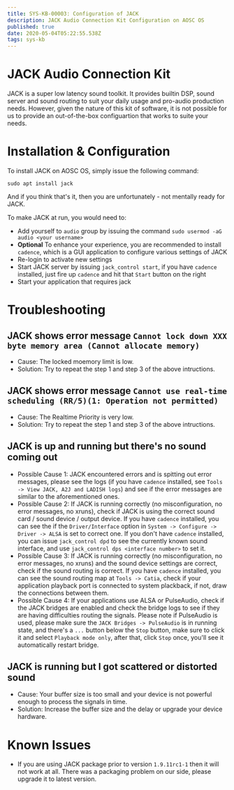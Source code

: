 ```yaml
---
title: SYS-KB-00003: Configuration of JACK
description: JACK Audio Connection Kit Configuration on AOSC OS
published: true
date: 2020-05-04T05:22:55.538Z
tags: sys-kb
---
```


# JACK Audio Connection Kit

JACK is a super low latency sound toolkit. It provides builtin DSP, sound server and sound routing to suit your daily usage and pro-audio production needs. However, given the nature of this kit of software, it is not possible for us to provide an out-of-the-box configuartion that works to suite your needs.

# Installation & Configuration

To install JACK on AOSC OS, simply issue the following command:

```
sudo apt install jack
```

And if you think that's it, then you are unfortunately - not mentally ready for JACK.

To make JACK at run, you would need to:

- Add yourself to `audio` group by issuing the command `sudo usermod -aG audio <your username>`
- **Optional** To enhance your experience, you are recommended to install `cadence`, which is a GUI application to configure various settings of JACK
- Re-login to activate new settings
- Start JACK server by issuing `jack_control start`, if you have `cadence` installed, just fire up `cadence` and hit that `Start` button on the right
- Start your application that requires jack

# Troubleshooting
## JACK shows error message `Cannot lock down XXX byte memory area (Cannot allocate memory)`
- Cause: The locked moemory limit is low.
- Solution: Try to repeat the step 1 and step 3 of the above intructions.

## JACK shows error message `Cannot use real-time scheduling (RR/5)(1: Operation not permitted)`
- Cause: The Realtime Priority is very low.
- Solution: Try to repeat the step 1 and step 3 of the above intructions.
 
## JACK is up and running but there's no sound coming out
- Possible Cause 1: JACK encountered errors and is spitting out error messages, please see the logs (if you have `cadence` installed, see `Tools -> View JACK, A2J and LADISH logs`) and see if the error messages are similar to the aforementioned ones.
- Possible Cause 2: If JACK is running correctly (no misconfiguration, no error messages, no xruns), check if JACK is using the correct sound card / sound device / output device. If you have `cadence` installed, you can see the if the `Driver/Interface` option in `System -> Configure -> Driver -> ALSA` is set to correct one. If you don't have `cadence` installed, you can issue `jack_control dpd` to see the currently known sound interface, and use `jack_control dps <interface number>` to set it.
- Possible Cause 3: If JACK is running correctly (no misconfiguration, no error messages, no xruns) and the sound device settings are correct, check if the sound routing is correct. If you have `cadence` installed, you can see the sound routing map at `Tools -> Catia`, check if your application playback port is connected to system plackback, if not, draw the connections between them.
- Possible Cause 4: If your applications use ALSA or PulseAudio, check if the JACK bridges are enabled and check the bridge logs to see if they are having difficulties routing the signals. Please note if PulseAudio is used, please make sure the `JACK Bridges -> PulseAudio` is in running state, and there's a `...` button below the `Stop` button, make sure to click it and select `Playback mode only`, after that, click `Stop` once, you'll see it automatically restart bridge.
 
## JACK is running but I got scattered or distorted sound
- Cause: Your buffer size is too small and your device is not powerful enough to process the signals in time.
- Solution: Increase the buffer size and the delay or upgrade your device hardware.

# Known Issues
- If you are using JACK package prior to version `1.9.11rc1-1` then it will not work at all. There was a packaging problem on our side, please upgrade it to latest version.